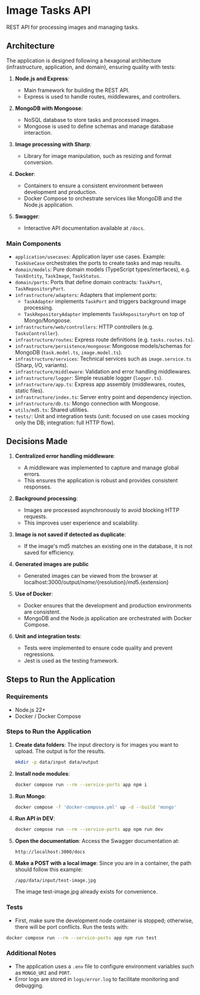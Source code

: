 # Image Tasks API

REST API for processing images and managing tasks.

## Architecture

The application is designed following a hexagonal architecture (infrastructure, application, and domain), ensuring quality with tests:

1. **Node.js and Express**:
   - Main framework for building the REST API.
   - Express is used to handle routes, middlewares, and controllers.

2. **MongoDB with Mongoose**:
   - NoSQL database to store tasks and processed images.
   - Mongoose is used to define schemas and manage database interaction.

3. **Image processing with Sharp**:
   - Library for image manipulation, such as resizing and format conversion.

4. **Docker**:
   - Containers to ensure a consistent environment between development and production.
   - Docker Compose to orchestrate services like MongoDB and the Node.js application.

5. **Swagger**:
   - Interactive API documentation available at `/docs`.

### Main Components

- `application/usecases`: Application layer use cases. Example: `TaskUseCase` orchestrates the ports to create tasks and map results.
- `domain/models`: Pure domain models (TypeScript types/interfaces), e.g. `TaskEntity`, `TaskImage`, `TaskStatus`.
- `domain/ports`: Ports that define domain contracts: `TaskPort`, `TaskRepositoryPort`.
- `infrastructure/adapters`: Adapters that implement ports:
   - `TaskAdapter` implements `TaskPort` and triggers background image processing.
   - `TaskRepositoryAdapter` implements `TaskRepositoryPort` on top of Mongo/Mongoose.
- `infrastructure/web/controllers`: HTTP controllers (e.g. `TasksController`).
- `infrastructure/routes`: Express route definitions (e.g. `tasks.routes.ts`).
- `infrastructure/persistence/mongoose`: Mongoose models/schemas for MongoDB (`task.model.ts`, `image.model.ts`).
- `infrastructure/services`: Technical services such as `image.service.ts` (Sharp, I/O, variants).
- `infrastructure/middleware`: Validation and error handling middlewares.
- `infrastructure/logger`: Simple reusable logger (`logger.ts`).
- `infrastructure/app.ts`: Express app assembly (middlewares, routes, static files).
- `infrastructure/index.ts`: Server entry point and dependency injection.
- `infrastructure/db.ts`: Mongo connection with Mongoose.
- `utils/md5.ts`: Shared utilities.
- `tests/`: Unit and integration tests (unit: focused on use cases mocking only the DB; integration: full HTTP flow).

## Decisions Made

1. **Centralized error handling middleware**:
   - A middleware was implemented to capture and manage global errors.
   - This ensures the application is robust and provides consistent responses.

2. **Background processing**:
   - Images are processed asynchronously to avoid blocking HTTP requests.
   - This improves user experience and scalability.

3. **Image is not saved if detected as duplicate**:
   - If the image's md5 matches an existing one in the database, it is not saved for efficiency.

4. **Generated images are public**
   - Generated images can be viewed from the browser at localhost:3000/output/${name}/${resolution}/${md5}.${extension}

4. **Use of Docker**:
   - Docker ensures that the development and production environments are consistent.
   - MongoDB and the Node.js application are orchestrated with Docker Compose.

5. **Unit and integration tests**:
   - Tests were implemented to ensure code quality and prevent regressions.
   - Jest is used as the testing framework.

## Steps to Run the Application

### Requirements
- Node.js 22+
- Docker / Docker Compose

### Steps to Run the Application

1. **Create data folders**:
    The input directory is for images you want to upload.
    The output is for the results.
   ```bash
   mkdir -p data/input data/output
   ```

2. **Install node modules**:
   ```bash
   docker compose run --rm --service-ports app npm i
   ```

3. **Run Mongo**:
    ```bash
    docker compose -f 'docker-compose.yml' up -d --build 'mongo'
    ```

4. **Run API in DEV**:
    ```bash
    docker compose run --rm --service-ports app npm run dev
    ```

4. **Open the documentation**:
   Access the Swagger documentation at:
   ```
   http://localhost:3000/docs
   ```

5. **Make a POST with a local image**:
   Since you are in a container, the path should follow this example:
   ```
   /app/data/input/test-image.jpg
   ```
   The image test-image.jpg already exists for convenience.

### Tests
- First, make sure the development node container is stopped; otherwise, there will be port conflicts.
Run the tests with:
```bash
docker compose run --rm --service-ports app npm run test
```

### Additional Notes
- The application uses a `.env` file to configure environment variables such as `MONGO_URI` and `PORT`.
- Error logs are stored in `logs/error.log` to facilitate monitoring and debugging.